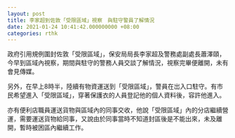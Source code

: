 ```yaml
---
layout: post
title: 李家超到佐敦「受限區域」視察　與駐守警員了解情況
date: 2021-01-24 10:41:42.000000000 +08:00
categories: rthk
---
```


政府引用規例圍封佐敦「受限區域」，保安局局長李家超及警務處副處長蕭澤頤，今早到區域內視察，期間與駐守的警務人員交談了解情況，視察完畢便離開，未有會見傳媒。

另外，在早上8時半，陸續有物資運送到「受限區域」，警員在岀入口駐守。有市民希望進入「受限區域」，穿著保護衣的人員登記他的個人資料後，容許他進入。

亦有便利店職員運送貨物與區域內的同事交收，他說「受限區域」內的分店繼續營運，需要運送貨物給同事，又說由於同事當時不知道封區後是不能出來，未及離開，暫時被困區內繼續工作。

